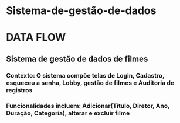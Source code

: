 # Sistema-de-gestão-de-dados
<h1>DATA FLOW</h1>
<h2>Sistema de gestão de dados de filmes</h2>

<h3>Contexto: O sistema compôe telas de Login, Cadastro, esqueceu a senha, Lobby, gestão de filmes e Auditoria de registros</h3>

<h3>Funcionalidades incluem: Adicionar(Título, Diretor, Ano, Duração, Categoria), alterar e excluir filme</h3>
